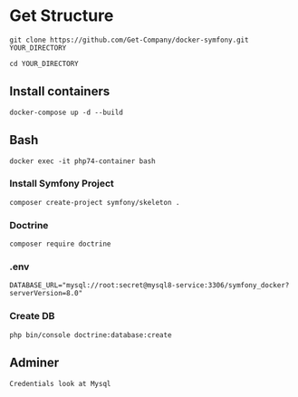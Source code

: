 # Get Structure

    git clone https://github.com/Get-Company/docker-symfony.git  YOUR_DIRECTORY

    cd YOUR_DIRECTORY

## Install containers
    docker-compose up -d --build

## Bash
    docker exec -it php74-container bash

### Install Symfony Project
    composer create-project symfony/skeleton .

### Doctrine
    composer require doctrine

### .env
    DATABASE_URL="mysql://root:secret@mysql8-service:3306/symfony_docker?serverVersion=8.0"

### Create DB

    php bin/console doctrine:database:create

## Adminer
    Credentials look at Mysql